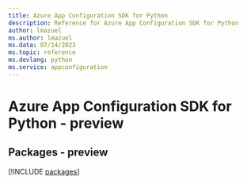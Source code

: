 ```yaml
---
title: Azure App Configuration SDK for Python
description: Reference for Azure App Configuration SDK for Python
author: lmazuel
ms.author: lmazuel
ms.data: 07/14/2023
ms.topic: reference
ms.devlang: python
ms.service: appconfiguration
---
```

# Azure App Configuration SDK for Python - preview
## Packages - preview
[!INCLUDE [packages](app-configuration-index.md)]